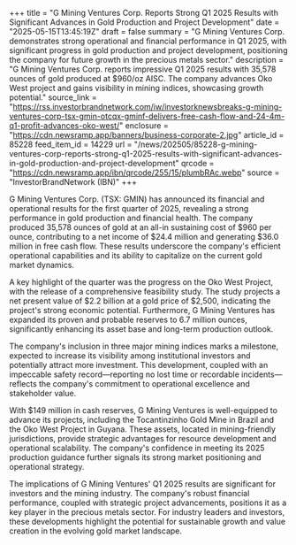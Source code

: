 +++
title = "G Mining Ventures Corp. Reports Strong Q1 2025 Results with Significant Advances in Gold Production and Project Development"
date = "2025-05-15T13:45:19Z"
draft = false
summary = "G Mining Ventures Corp. demonstrates strong operational and financial performance in Q1 2025, with significant progress in gold production and project development, positioning the company for future growth in the precious metals sector."
description = "G Mining Ventures Corp. reports impressive Q1 2025 results with 35,578 ounces of gold produced at $960/oz AISC. The company advances Oko West project and gains visibility in mining indices, showcasing growth potential."
source_link = "https://rss.investorbrandnetwork.com/iw/investorknewsbreaks-g-mining-ventures-corp-tsx-gmin-otcqx-gminf-delivers-free-cash-flow-and-24-4m-q1-profit-advances-oko-west/"
enclosure = "https://cdn.newsramp.app/banners/business-corporate-2.jpg"
article_id = 85228
feed_item_id = 14229
url = "/news/202505/85228-g-mining-ventures-corp-reports-strong-q1-2025-results-with-significant-advances-in-gold-production-and-project-development"
qrcode = "https://cdn.newsramp.app/ibn/qrcode/255/15/plumbRAc.webp"
source = "InvestorBrandNetwork (IBN)"
+++

<p>G Mining Ventures Corp. (TSX: GMIN) has announced its financial and operational results for the first quarter of 2025, revealing a strong performance in gold production and financial health. The company produced 35,578 ounces of gold at an all-in sustaining cost of $960 per ounce, contributing to a net income of $24.4 million and generating $36.0 million in free cash flow. These results underscore the company's efficient operational capabilities and its ability to capitalize on the current gold market dynamics.</p><p>A key highlight of the quarter was the progress on the Oko West Project, with the release of a comprehensive feasibility study. The study projects a net present value of $2.2 billion at a gold price of $2,500, indicating the project's strong economic potential. Furthermore, G Mining Ventures has expanded its proven and probable reserves to 6.7 million ounces, significantly enhancing its asset base and long-term production outlook.</p><p>The company's inclusion in three major mining indices marks a milestone, expected to increase its visibility among institutional investors and potentially attract more investment. This development, coupled with an impeccable safety record—reporting no lost time or recordable incidents—reflects the company's commitment to operational excellence and stakeholder value.</p><p>With $149 million in cash reserves, G Mining Ventures is well-equipped to advance its projects, including the Tocantinzinho Gold Mine in Brazil and the Oko West Project in Guyana. These assets, located in mining-friendly jurisdictions, provide strategic advantages for resource development and operational scalability. The company's confidence in meeting its 2025 production guidance further signals its strong market positioning and operational strategy.</p><p>The implications of G Mining Ventures' Q1 2025 results are significant for investors and the mining industry. The company's robust financial performance, coupled with strategic project advancements, positions it as a key player in the precious metals sector. For industry leaders and investors, these developments highlight the potential for sustainable growth and value creation in the evolving gold market landscape.</p>